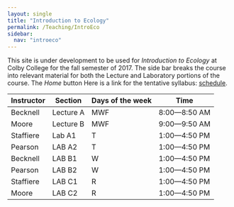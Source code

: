 ```yaml
---
layout: single
title: "Introduction to Ecology"
permalink: /Teaching/IntroEco
sidebar:
  nav: "introeco"
---
```


This site is under development to be used for *Introduction to Ecology* at Colby College for the fall semester of 2017.  The side bar breaks the course into relevant material for both the Lecture and Laboratory portions of the course.  The *Home* button 
Here is a  link for the tentative syllabus: [schedule](/Teaching/IntroEco/Syllabus).

|Instructor | Section   | Days of the week | Time              |
|-----------|-----------|------------------|-------------------|
Becknell    | Lecture A | MWF              | 8:00&#8212;8:50 AM |
Moore       | Lecture B | MWF              | 9:00&#8212;9:50 AM |
Staffiere   | Lab A1    | T                | 1:00&#8212;4:50 PM |
Pearson     | LAB A2    | T                | 1:00&#8212;4:50 PM |
Becknell    | LAB B1    | W                | 1:00&#8212;4:50 PM |
Pearson     | LAB B2    | W                | 1:00&#8212;4:50 PM |
Staffiere   | LAB C1    | R                | 1:00&#8212;4:50 PM |
Moore       | LAB C2    | R                | 1:00&#8212;4:50 PM |